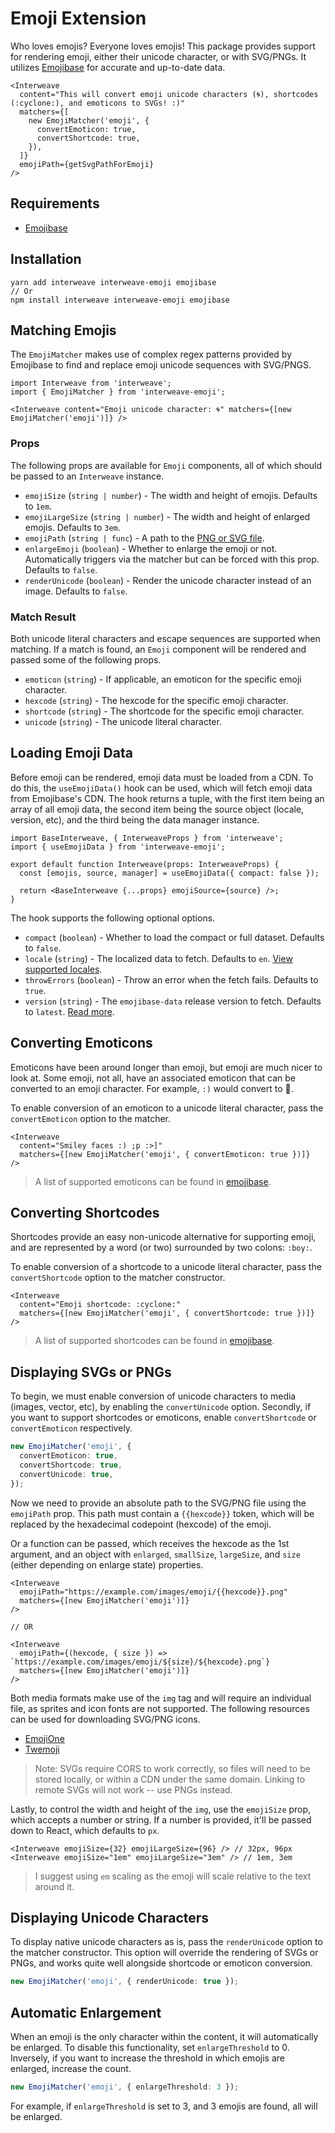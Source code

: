 # Emoji Extension

Who loves emojis? Everyone loves emojis! This package provides support for rendering emoji, either
their unicode character, or with SVG/PNGs. It utilizes [Emojibase][emojibase] for accurate and
up-to-date data.

```tsx
<Interweave
  content="This will convert emoji unicode characters (🌀), shortcodes (:cyclone:), and emoticons to SVGs! :)"
  matchers={[
    new EmojiMatcher('emoji', {
      convertEmoticon: true,
      convertShortcode: true,
    }),
  ]}
  emojiPath={getSvgPathForEmoji}
/>
```

## Requirements

- [Emojibase][emojibase]

## Installation

```
yarn add interweave interweave-emoji emojibase
// Or
npm install interweave interweave-emoji emojibase
```

## Matching Emojis

The `EmojiMatcher` makes use of complex regex patterns provided by Emojibase to find and replace
emoji unicode sequences with SVG/PNGS.

```tsx
import Interweave from 'interweave';
import { EmojiMatcher } from 'interweave-emoji';
```

```tsx
<Interweave content="Emoji unicode character: 🌀" matchers={[new EmojiMatcher('emoji')]} />
```

### Props

The following props are available for `Emoji` components, all of which should be passed to an
`Interweave` instance.

- `emojiSize` (`string | number`) - The width and height of emojis. Defaults to `1em`.
- `emojiLargeSize` (`string | number`) - The width and height of enlarged emojis. Defaults to `3em`.
- `emojiPath` (`string | func`) - A path to the [PNG or SVG file](#displaying-svgs-or-pngs).
- `enlargeEmoji` (`boolean`) - Whether to enlarge the emoji or not. Automatically triggers via the
  matcher but can be forced with this prop. Defaults to `false`.
- `renderUnicode` (`boolean`) - Render the unicode character instead of an image. Defaults to
  `false`.

### Match Result

Both unicode literal characters and escape sequences are supported when matching. If a match is
found, an `Emoji` component will be rendered and passed some of the following props.

- `emoticon` (`string`) - If applicable, an emoticon for the specific emoji character.
- `hexcode` (`string`) - The hexcode for the specific emoji character.
- `shortcode` (`string`) - The shortcode for the specific emoji character.
- `unicode` (`string`) - The unicode literal character.

## Loading Emoji Data

Before emoji can be rendered, emoji data must be loaded from a CDN. To do this, the `useEmojiData()`
hook can be used, which will fetch emoji data from Emojibase's CDN. The hook returns a tuple, with
the first item being an array of all emoji data, the second item being the source object (locale,
version, etc), and the third being the data manager instance.

```tsx
import BaseInterweave, { InterweaveProps } from 'interweave';
import { useEmojiData } from 'interweave-emoji';

export default function Interweave(props: InterweaveProps) {
  const [emojis, source, manager] = useEmojiData({ compact: false });

  return <BaseInterweave {...props} emojiSource={source} />;
}
```

The hook supports the following optional options.

- `compact` (`boolean`) - Whether to load the compact or full dataset. Defaults to `false`.
- `locale` (`string`) - The localized data to fetch. Defaults to `en`.
  [View supported locales](https://github.com/milesj/emojibase#usage).
- `throwErrors` (`boolean`) - Throw an error when the fetch fails. Defaults to `true`.
- `version` (`string`) - The `emojibase-data` release version to fetch. Defaults to `latest`.
  [Read more](https://github.com/milesj/emojibase#fetchfromcdn).

## Converting Emoticons

Emoticons have been around longer than emoji, but emoji are much nicer to look at. Some emoji, not
all, have an associated emoticon that can be converted to an emoji character. For example, `:)`
would convert to 🙂.

To enable conversion of an emoticon to a unicode literal character, pass the `convertEmoticon`
option to the matcher.

```tsx
<Interweave
  content="Smiley faces :) ;p :>]"
  matchers={[new EmojiMatcher('emoji', { convertEmoticon: true })]}
/>
```

> A list of supported emoticons can be found in
> [emojibase](https://github.com/milesj/emojibase/blob/master/packages/generator/src/resources/emoticons.ts).

## Converting Shortcodes

Shortcodes provide an easy non-unicode alternative for supporting emoji, and are represented by a
word (or two) surrounded by two colons: `:boy:`.

To enable conversion of a shortcode to a unicode literal character, pass the `convertShortcode`
option to the matcher constructor.

```tsx
<Interweave
  content="Emoji shortcode: :cyclone:"
  matchers={[new EmojiMatcher('emoji', { convertShortcode: true })]}
/>
```

> A list of supported shortcodes can be found in
> [emojibase](https://github.com/milesj/emojibase/blob/master/packages/generator/src/resources/shortcodes.ts).

## Displaying SVGs or PNGs

To begin, we must enable conversion of unicode characters to media (images, vector, etc), by
enabling the `convertUnicode` option. Secondly, if you want to support shortcodes or emoticons,
enable `convertShortcode` or `convertEmoticon` respectively.

```ts
new EmojiMatcher('emoji', {
  convertEmoticon: true,
  convertShortcode: true,
  convertUnicode: true,
});
```

Now we need to provide an absolute path to the SVG/PNG file using the `emojiPath` prop. This path
must contain a `{{hexcode}}` token, which will be replaced by the hexadecimal codepoint (hexcode) of
the emoji.

Or a function can be passed, which receives the hexcode as the 1st argument, and an object with
`enlarged`, `smallSize`, `largeSize`, and `size` (either depending on enlarge state) properties.

```tsx
<Interweave
  emojiPath="https://example.com/images/emoji/{{hexcode}}.png"
  matchers={[new EmojiMatcher('emoji')]}
/>

// OR

<Interweave
  emojiPath={(hexcode, { size }) => `https://example.com/images/emoji/${size}/${hexcode}.png`}
  matchers={[new EmojiMatcher('emoji')]}
/>
```

Both media formats make use of the `img` tag and will require an individual file, as sprites and
icon fonts are not supported. The following resources can be used for downloading SVG/PNG icons.

- [EmojiOne](http://emojione.com/developers/)
- [Twemoji](https://github.com/twitter/twemoji)

> Note: SVGs require CORS to work correctly, so files will need to be stored locally, or within a
> CDN under the same domain. Linking to remote SVGs will not work -- use PNGs instead.

Lastly, to control the width and height of the `img`, use the `emojiSize` prop, which accepts a
number or string. If a number is provided, it'll be passed down to React, which defaults to `px`.

```tsx
<Interweave emojiSize={32} emojiLargeSize={96} /> // 32px, 96px
<Interweave emojiSize="1em" emojiLargeSize="3em" /> // 1em, 3em
```

> I suggest using `em` scaling as the emoji will scale relative to the text around it.

## Displaying Unicode Characters

To display native unicode characters as is, pass the `renderUnicode` option to the matcher
constructor. This option will override the rendering of SVGs or PNGs, and works quite well alongside
shortcode or emoticon conversion.

```ts
new EmojiMatcher('emoji', { renderUnicode: true });
```

## Automatic Enlargement

When an emoji is the only character within the content, it will automatically be enlarged. To
disable this functionality, set `enlargeThreshold` to 0. Inversely, if you want to increase the
threshold in which emojis are enlarged, increase the count.

```ts
new EmojiMatcher('emoji', { enlargeThreshold: 3 });
```

For example, if `enlargeThreshold` is set to 3, and 3 emojis are found, all will be enlarged.

[emojibase]: https://github.com/milesj/emojibase
